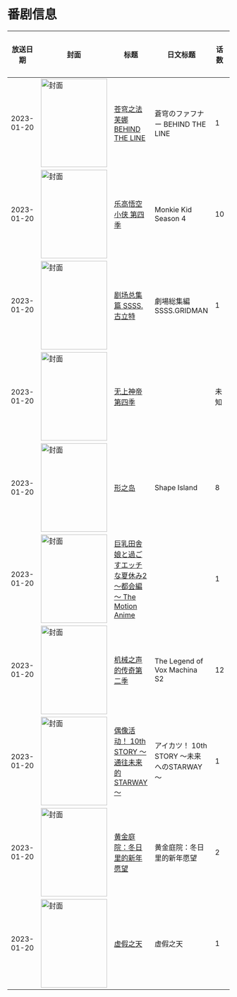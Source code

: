 # 番剧信息

|放送日期|封面|标题|日文标题|话数|评分|评分人数|
|---|---|---|---|---|---|---|
|2023-01-20|<img src="https://lain.bgm.tv/pic/cover/c/6b/7a/363801_KGShE.jpg" alt="封面" style="width:150px;height:200px;object-fit:cover;">|[苍穹之法芙娜 BEHIND THE LINE](https://bangumi.tv/subject/363801)|蒼穹のファフナー BEHIND THE LINE|1|6.7|154人评分|
|2023-01-20|<img src="https://lain.bgm.tv/pic/cover/c/05/00/525830_5MIRZ.jpg" alt="封面" style="width:150px;height:200px;object-fit:cover;">|[乐高悟空小侠 第四季](https://bangumi.tv/subject/525830)|Monkie Kid Season 4|10|||
|2023-01-20|<img src="https://lain.bgm.tv/pic/cover/c/83/80/410936_6LYUT.jpg" alt="封面" style="width:150px;height:200px;object-fit:cover;">|[剧场总集篇 SSSS.古立特](https://bangumi.tv/subject/410936)|劇場総集編 SSSS.GRIDMAN|1|6.6|173人评分|
|2023-01-20|<img src="https://lain.bgm.tv/pic/cover/c/82/99/466780_cLyFz.jpg" alt="封面" style="width:150px;height:200px;object-fit:cover;">|[无上神帝 第四季](https://bangumi.tv/subject/466780)||未知|暂无评分|少于10人评分|
|2023-01-20|<img src="https://lain.bgm.tv/pic/cover/c/ca/f9/416650_1om1n.jpg" alt="封面" style="width:150px;height:200px;object-fit:cover;">|[形之岛](https://bangumi.tv/subject/416650)|Shape Island|8|暂无评分|少于10人评分|
|2023-01-20|<img src="https://bangumi.tv/img/no_icon_subject.png" alt="封面" style="width:150px;height:200px;object-fit:cover;">|[巨乳田舎娘と過ごすエッチな夏休み2～都会編～ The Motion Anime](https://bangumi.tv/subject/412474)||1|暂无评分|少于10人评分|
|2023-01-20|<img src="https://lain.bgm.tv/pic/cover/c/52/c9/418359_THBzB.jpg" alt="封面" style="width:150px;height:200px;object-fit:cover;">|[机械之声的传奇第二季](https://bangumi.tv/subject/418359)|The Legend of Vox Machina S2|12|7.1|26人评分|
|2023-01-20|<img src="https://lain.bgm.tv/pic/cover/c/3a/4a/404427_nk99w.jpg" alt="封面" style="width:150px;height:200px;object-fit:cover;">|[偶像活动！ 10th STORY ～通往未来的STARWAY～](https://bangumi.tv/subject/404427)|アイカツ！ 10th STORY ～未来へのSTARWAY～|1|8.1|95人评分|
|2023-01-20|<img src="https://lain.bgm.tv/pic/cover/c/0d/17/412301_4um4Q.jpg" alt="封面" style="width:150px;height:200px;object-fit:cover;">|[黄金庭院：冬日里的新年愿望](https://bangumi.tv/subject/412301)|黄金庭院：冬日里的新年愿望|2|6.8|294人评分|
|2023-01-20|<img src="https://lain.bgm.tv/pic/cover/c/f8/d0/467668_W5H1Z.jpg" alt="封面" style="width:150px;height:200px;object-fit:cover;">|[虚假之天](https://bangumi.tv/subject/467668)|虚假之天|1|暂无评分|少于10人评分|
